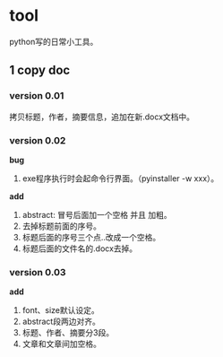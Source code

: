 # tool
python写的日常小工具。

## 1 copy doc
### version 0.01
拷贝标题，作者，摘要信息，追加在新.docx文档中。

### version 0.02
**bug**

1. exe程序执行时会起命令行界面。（pyinstaller -w xxx）。

**add**

1. abstract: 冒号后面加一个空格 并且 加粗。
2. 去掉标题前面的序号。
3. 标题后面的序号三个点..改成一个空格。
4. 标题后面的文件名的.docx去掉。

### version 0.03
**add**

1. font、size默认设定。
2. abstract段两边对齐。
3. 标题、作者、摘要分3段。
4. 文章和文章间加空格。
